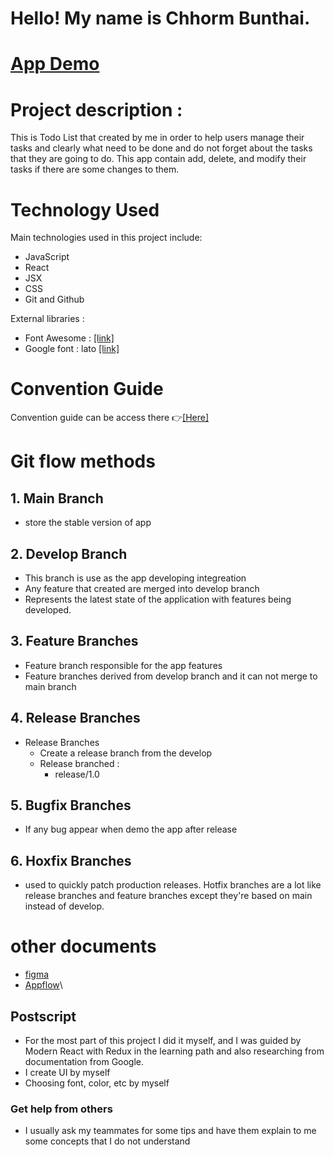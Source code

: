 # Hello! My name is Chhorm Bunthai.


# [App Demo](https://bunthai-todo-list.vercel.app/)

# Project description :
This is Todo List that created by me in order to help users manage their tasks and clearly what need to be done and do not forget about the tasks that they are going to do. This app contain add, delete, and modify their tasks if there are some changes to them.

# Technology Used
Main technologies used in this project include:
- JavaScript
- React
- JSX
- CSS
- Git and Github

External libraries :
- Font Awesome : [[link]](https://fontawesome.com/v5/docs/web/use-with/react)
- Google font : lato [[link]](https://fonts.google.com/specimen/Lato?query=lato)

# Convention Guide

Convention guide can be access there 👉[[Here]](https://cumbersome-lift-045.notion.site/Convention-Guide-Todo-React-App-0d3ba67c6f864c7190b3c35af4ce2e1c?pvs=4)
# Git flow methods
## 1. Main Branch
- store the stable version of app
## 2. Develop Branch
- This branch is use as the app developing integreation
- Any feature that created are merged into develop branch
- Represents the latest state of the application with features being developed.
## 3. Feature Branches
- Feature branch responsible for the app features
- Feature branches derived from develop branch and it can not merge to main branch
## 4. Release Branches
- Release Branches 
    - Create a release branch from the develop
    - Release branched :
        - release/1.0
## 5. Bugfix Branches
- If any bug appear when demo the app after release
## 6. Hoxfix Branches
- used to quickly patch production releases. Hotfix branches are a lot like release branches and feature branches except they're based on main instead of develop.
# other documents
- [figma](https://www.figma.com/file/4rL8AKzi7I3nHVh1KbxfwY/Todo-App-'s-UI?type=design&node-id=0%3A1&mode=design&t=Apm9FaXf2UhJsEsR-1)
- [Appflow](https://drive.google.com/file/d/1GpFPb37-ttkhCWIDdGSLVcB4zrdYL9Bb/view?usp=sharing)\

## Postscript
- For the most part of this project I did it myself, and I was guided by Modern React with Redux in the learning path and also researching from documentation from Google.
- I create UI by myself
- Choosing font, color, etc by myself

### Get help from others
- I usually ask my teammates for some tips and have them explain to me some concepts that I do not understand


